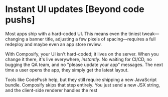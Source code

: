 # Instant UI updates [Beyond code pushs]

Most apps ship with a hard-coded UI. This means even the tiniest tweak—changing a banner title, adjusting a few pixels of spacing—requires a full redeploy and maybe even an app store review.

With Composify, your UI isn't hard-coded; it lives on the server. When you change it there, it's live everywhere, *instantly*. No waiting for CI/CD, no bugging the QA team, and no "please update your app" messages. The next time a user opens the app, they simply get the latest layout.

Tools like CodePush help, but they still require shipping a new JavaScript bundle. Composify skips that step entirely. You just send a new JSX string, and the client-side renderer handles the rest
